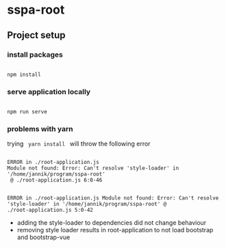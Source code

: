 # sspa-root
## Project setup
### install packages
<code>
npm install
</code>

### serve application locally
<code>
npm run serve
</code>

### problems with yarn
trying <code> yarn install </code> will throw the following error  


<code>
ERROR in ./root-application.js
Module not found: Error: Can't resolve 'style-loader' in '/home/jannik/program/sspa-root'
 @ ./root-application.js 6:0-46

ERROR in ./root-application.js
Module not found: Error: Can't resolve 'style-loader' in '/home/jannik/program/sspa-root'
 @ ./root-application.js 5:0-42
 </code>
 
- adding the style-loader to dependencies did not change behaviour
- removing style loader results in root-application to not load bootstrap and bootstrap-vue